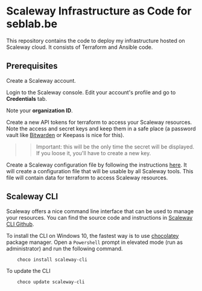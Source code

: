 # Scaleway Infrastructure as Code for seblab.be

This repository contains the code to deploy my infrastructure hosted on Scaleway cloud. It consists of Terraform and Ansible code.

## Prerequisites

Create a Scaleway account.

Login to the Scaleway console. Edit your account's profile and go to **Credentials** tab.

Note your **organization ID**.

Create a new API tokens for terraform to access your Scaleway resources. Note the access and secret keys and keep them in a safe place (a password vault like [Bitwarden](https://bitwarden.com) or Keepass is nice for this).

>> Important: this will be the only time the secret will be displayed. If you loose it, you'll have to create a new key.

Create a Scaleway configuration file by following the instructions [here](https://github.com/scaleway/scaleway-sdk-go/blob/master/scw/README.md#scaleway-config). It will create a configuration file that will be usable by all Scaleway tools. This file will contain data for terraform to access Scaleway resources.

## Scaleway CLI

Scaleway offers a nice command line interface that can be used to manage your resources. You can find the source code and instructions in [Scaleway CLI Github](https://github.com/scaleway/scaleway-cli).

To install the CLI on Windows 10, the fastest way is to use [chocolatey](https://chocolatey.org/) package manager. Open a `Powershell` prompt in elevated mode (run as administrator) and run the following command.

```powershell
    choco install scaleway-cli
```

To update the CLI

```powershell
    choco update scaleway-cli
```
